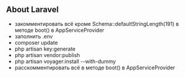 
## About Laravel

- закомментировать всё кроме Schema::defaultStringLength(191) в методе boot() в AppServiceProvider
- заполнить .env 
- composer update
- php artisan key:generate
- php artisan vendor:publish
- php artisan voyager:install --with-dummy
- расскомментировать всё в методе boot() в AppServiceProvider
